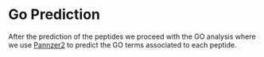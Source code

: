 # Go Prediction

After the prediction of the peptides we proceed with the GO analysis where we use [Pannzer2](http://ekhidna2.biocenter.helsinki.fi/sanspanz/) to predict the GO terms associated to each peptide.
